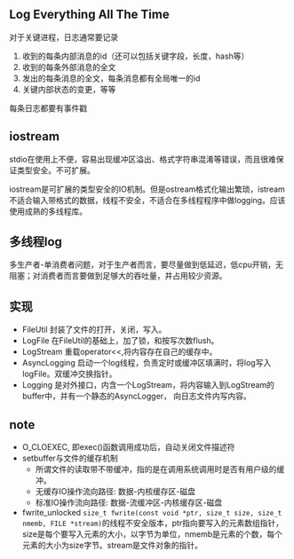 ## Log Everything All The Time

对于关键进程，日志通常要记录
1. 收到的每条内部消息的id（还可以包括关键字段，长度，hash等）
2. 收到的每条外部消息的全文
3. 发出的每条消息的全文，每条消息都有全局唯一的id
4. 关键内部状态的变更，等等

每条日志都要有事件戳

## iostream

stdio在使用上不便，容易出现缓冲区溢出、格式字符串混淆等错误，而且很难保证类型安全。不可扩展。

iostream是可扩展的类型安全的IO机制。但是ostream格式化输出繁琐，istream不适合输入带格式的数据，线程不安全，不适合在多线程程序中做logging。应该使用成熟的多线程库。

##  多线程log

多生产者-单消费者问题，对于生产者而言，要尽量做到低延迟，低cpu开销，无阻塞；对消费者而言要做到足够大的吞吐量，并占用较少资源。

## 实现

+ FileUtil 封装了文件的打开，关闭，写入。
+ LogFile 在FileUtil的基础上，加了锁，和按写次数flush。
+ LogStream 重载operator<<,将内容存在自己的缓存中。
+ AsyncLogging 启动一个log线程，负责定时或缓冲区填满时，将log写入logFile。双缓冲交换指针。
+ Logging 是对外接口，内含一个LogStream，将内容输入到LogStream的buffer中，并有一个静态的AsyncLogger， 向日志文件内写内容。

## note

+ O_CLOEXEC,  即exec()函数调用成功后，自动关闭文件描述符
+ setbuffer与文件的缓存机制
  + 所谓文件的读取带不带缓冲，指的是在调用系统调用时是否有用户级的缓冲。
  + 无缓存IO操作流向路径: 数据-内核缓存区-磁盘
  + 标准IO操作流向路径: 数据-流缓冲区-内核缓存区-磁盘
+ fwrite_unlocked
  `size_t fwrite(const void *ptr, size_t size, size_t nmemb, FILE *stream)`的线程不安全版本，ptr指向要写入的元素数组指针，size是每个要写入元素的大小，以字节为单位，nmemb是元素的个数，每个元素的大小为size字节。stream是文件对象的指针。